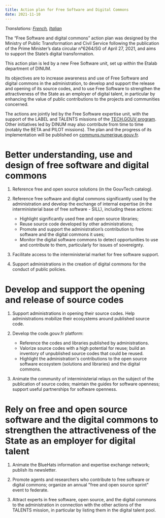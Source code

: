 ```yaml
---
title: Action plan for Free Software and Digital Commons
date: 2021-11-10
---
```


*Translations: [French](plan-action-logiciels-libres-communs-numeriques.md), [Italian](plan-action-logiciels-libres-communs-numeriques.it.md)*

The “Free Software and digital commons” action plan was designed by
the Ministry of Public Transformation and Civil Service following the
publication of the Prime Minister’s data circular n°6264/SG of April
27, 2021, and aims to support the State’s digital transformation.

This action plan is led by a new Free Software unit, set up within the
Etalab department of DINUM.

Its objectives are to increase awareness and use of Free Software and
digital commons in the administration, to develop and support the
release and opening of its source codes, and to use Free Software to
strengthen the attractiveness of the State as an employer of digital
talent, in particular by enhancing the value of public contributions
to the projects and communities concerned.

The actions are jointly led by the Free Software expertise unit, with
the support of the LABEL and TALENTS missions of the [TECH.GOUV
program](https://numerique.gouv.fr/publications/tech-gouv-strategie-et-feuille-de-route-2019-2021/
"TECH.GOUV program - External link"). Other initiatives led by DINUM
may also contribute from time to time (notably the BETA and PILOT
missions). The plan and the progress of its implementation will be
published on
[communs.numerique.gouv.fr](https://communs.numerique.gouv.fr
"communs.numerique.gouv.fr - External link").

# Better understanding, use and design of free software and digital commons

1. Reference free and open source solutions (in the GouvTech catalog).

2. Reference free software and digital commons significantly used by
   the administration and develop the exchange of internal expertise
   (in the interministerial base of free software - SILL), including
   these actions: 
   - Highlight significantly used free and open source libraries;
   - Reuse source code developed by other administrations;
   - Promote and support the administration’s contribution to free
     software and the digital commons it uses;
   - Monitor the digital software commons to detect opportunities to
     use and contribute to them, particularly for issues of
     sovereignty.

3. Facilitate access to the interministerial market for free software
   support.
   
4. Support administrations in the creation of digital commons for the
   conduct of public policies.

# Develop and support the opening and release of source codes

1. Support administrations in opening their source codes. Help
   administrations mobilize their ecosystems around published source
   code.

2. Develop the code.gouv.fr platform:
    
   - Reference the codes and libraries published by administrations.
   - Valorize source codes with a high potential for reuse; build an
     inventory of unpublished source codes that could be reused.
   - Highlight the administration's contributions to the open source
     software ecosystem (solutions and libraries) and the digital
     commons.

3. Animate the community of interministerial relays on the subject of
   the publication of source codes; maintain the guides for software
   openness; support useful partnerships for software openness.

# Rely on free and open source software and the digital commons to strengthen the attractiveness of the State as an employer for digital talent

1. Animate the BlueHats information and expertise exchange network;
   publish its newsletter.

2. Promote agents and researchers who contribute to free software or
   digital commons; organize an annual "free and open source sprint"
   event to federate.

3. Attract experts in free software, open source, and the digital
   commons to the administration in connection with the other actions
   of the TALENTS mission, in particular by listing them in the
   digital talent pool.
